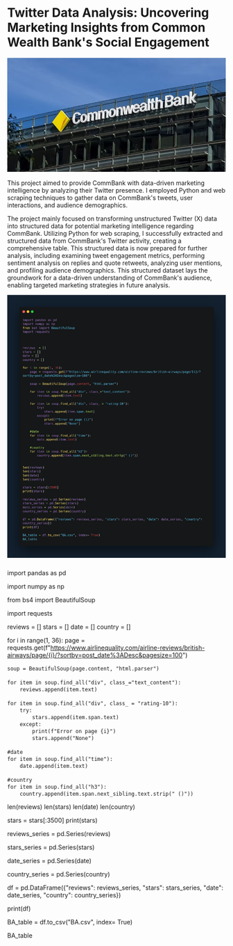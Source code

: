 # Twitter Data Analysis: Uncovering Marketing Insights from Common Wealth Bank's Social Engagement

![Image Alt](https://github.com/eziukwuinnocent/Twitter-Data-Analysis-Uncovering-Marketing-Insights-from-CommBank-s-Social-Engagement/blob/9104d9472c2aa34d9280b83e987b219b24d1440b/CommBank.jpg)

This project aimed to provide CommBank with data-driven marketing intelligence by analyzing their Twitter presence. I employed Python and web scraping techniques to gather data on CommBank's tweets, user interactions, and audience demographics. 

The project mainly focused on transforming unstructured Twitter (X) data into structured data for potential marketing intelligence regarding CommBank. Utilizing Python for web scraping, I successfully extracted and structured data from CommBank's Twitter activity, creating a comprehensive table. This structured data is now prepared for further analysis, including examining tweet engagement metrics, performing sentiment analysis on replies and quote retweets, analyzing user mentions, and profiling audience demographics. This structured dataset lays the groundwork for a data-driven understanding of CommBank's audience, enabling targeted marketing strategies in future analysis.

![Image Alt](https://github.com/eziukwuinnocent/Images/blob/8256d1edbd1513692f514974be41267b47e0da62/CommB.png)

### 
import pandas as pd

import numpy as np

from bs4 import BeautifulSoup

import requests


reviews  = []
stars = []
date = []
country = []

for i in range(1, 36):
    page = requests.get(f"https://www.airlinequality.com/airline-reviews/british-airways/page/{i}/?sortby=post_date%3ADesc&pagesize=100")
    
    soup = BeautifulSoup(page.content, "html.parser")
    
    for item in soup.find_all("div", class_="text_content"):
        reviews.append(item.text)
    
    for item in soup.find_all("div", class_ = "rating-10"):
        try:
            stars.append(item.span.text)
        except:
            print(f"Error on page {i}")
            stars.append("None")
            
    #date
    for item in soup.find_all("time"):
        date.append(item.text)
        
    #country
    for item in soup.find_all("h3"):
        country.append(item.span.next_sibling.text.strip(" ()"))
        
        
len(reviews)
len(stars)
len(date)
len(country)

stars = stars[:3500]
print(stars)

reviews_series = pd.Series(reviews)

stars_series = pd.Series(stars)

date_series = pd.Series(date)

country_series = pd.Series(country)

df = pd.DataFrame({"reviews": reviews_series, "stars": stars_series, "date": date_series, "country": country_series})

print(df)

BA_table = df.to_csv("BA.csv", index= True)

BA_table

